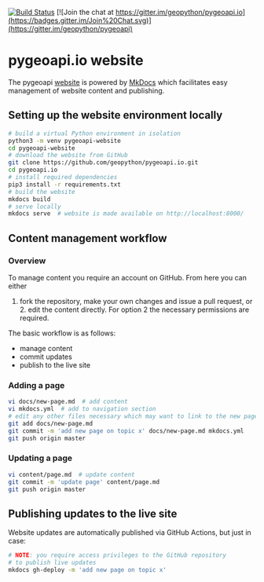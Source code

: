 [![Build Status](https://github.com/geopython/pygeoapi.io/workflows/Deploy%20website%20%E2%9A%99%EF%B8%8F/badge.svg)](https://github.com/geopython/pygeoapi.io/actions)
[![Join the chat at https://gitter.im/geopython/pygeoapi.io](https://badges.gitter.im/Join%20Chat.svg)](https://gitter.im/geopython/pygeoapi)

# pygeoapi.io website

The pygeoapi [website](https://pygeoapi.io) is powered
by [MkDocs](https://www.mkdocs.org) which facilitates easy management
of website content and publishing.

## Setting up the website environment locally

```bash
# build a virtual Python environment in isolation
python3 -m venv pygeoapi-website
cd pygeoapi-website
# download the website from GitHub
git clone https://github.com/geopython/pygeoapi.io.git
cd pygeoapi.io
# install required dependencies
pip3 install -r requirements.txt
# build the website
mkdocs build
# serve locally
mkdocs serve  # website is made available on http://localhost:8000/
```

## Content management workflow

### Overview

To manage content you require an account on GitHub.  From here you can either
1. fork the repository, make your own changes and issue a pull request, or 2.
edit the content directly.  For option 2 the necessary permissions are required.

The basic workflow is as follows:

- manage content
- commit updates
- publish to the live site

### Adding a page

```bash
vi docs/new-page.md  # add content
vi mkdocs.yml  # add to navigation section
# edit any other files necessary which may want to link to the new page
git add docs/new-page.md
git commit -m 'add new page on topic x' docs/new-page.md mkdocs.yml
git push origin master
```

### Updating a page

```bash
vi content/page.md  # update content
git commit -m 'update page' content/page.md
git push origin master
```

## Publishing updates to the live site

Website updates are automatically published via GitHub Actions, but just in case:

```bash
# NOTE: you require access privileges to the GitHub repository
# to publish live updates
mkdocs gh-deploy -m 'add new page on topic x'
```
